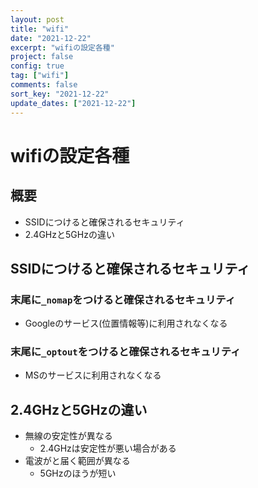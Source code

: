 ```yaml
---
layout: post
title: "wifi"
date: "2021-12-22"
excerpt: "wifiの設定各種"
project: false
config: true
tag: ["wifi"]
comments: false
sort_key: "2021-12-22"
update_dates: ["2021-12-22"]
---
```


# wifiの設定各種

## 概要
 - SSIDにつけると確保されるセキュリティ
 - 2.4GHzと5GHzの違い

## SSIDにつけると確保されるセキュリティ

### 末尾に`_nomap`をつけると確保されるセキュリティ
 - Googleのサービス(位置情報等)に利用されなくなる

### 末尾に`_optout`をつけると確保されるセキュリティ
 - MSのサービスに利用されなくなる

## 2.4GHzと5GHzの違い
 - 無線の安定性が異なる
   - 2.4GHzは安定性が悪い場合がある
 - 電波がと届く範囲が異なる
   - 5GHzのほうが短い
